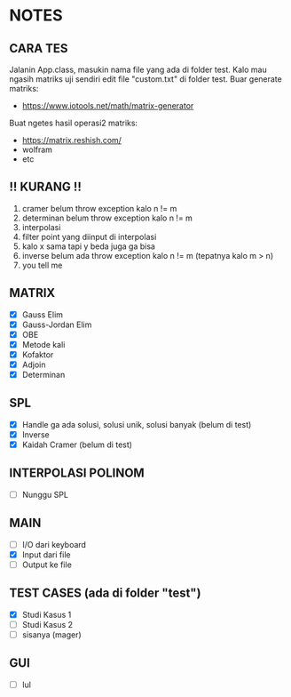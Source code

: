 # NOTES

## CARA TES
Jalanin App.class, masukin nama file yang ada di folder test. Kalo mau ngasih matriks uji sendiri edit file "custom.txt" di folder test.
Buar generate matriks:
- https://www.iotools.net/math/matrix-generator

Buat ngetes hasil operasi2 matriks:
- https://matrix.reshish.com/
- wolfram
- etc

## !! KURANG !!
1. cramer belum throw exception kalo n != m
2. determinan belum throw exception kalo n != m
3. interpolasi
4. filter point yang diinput di interpolasi
5. kalo x sama tapi y beda juga ga bisa
6. inverse belum ada throw exception kalo n != m (tepatnya kalo m > n)
7. you tell me

## MATRIX
- [x] Gauss Elim
- [x] Gauss-Jordan Elim
- [x] OBE
- [x] Metode kali
- [x] Kofaktor
- [x] Adjoin
- [x] Determinan

## SPL
- [x] Handle ga ada solusi, solusi unik, solusi banyak (belum di test)
- [x] Inverse
- [x] Kaidah Cramer (belum di test)

## INTERPOLASI POLINOM
- [ ] Nunggu SPL

## MAIN 
- [ ] I/O dari keyboard
- [x] Input dari file
- [ ] Output ke file

## TEST CASES (ada di folder "test")
- [x] Studi Kasus 1
- [ ] Studi Kasus 2
- [ ] sisanya (mager)

## GUI
- [ ] lul

